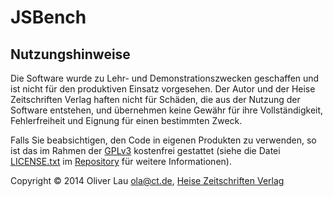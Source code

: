﻿JSBench
=======

Nutzungshinweise
----------------

Die Software wurde zu Lehr- und Demonstrationszwecken geschaffen und ist nicht für den produktiven Einsatz vorgesehen. Der Autor und der Heise Zeitschriften Verlag haften nicht für Schäden, die aus der Nutzung der Software entstehen, und übernehmen keine Gewähr für ihre Vollständigkeit, Fehlerfreiheit und Eignung für einen bestimmten Zweck.

Falls Sie beabsichtigen, den Code in eigenen Produkten zu verwenden, so ist das im Rahmen der [GPLv3](http://www.gnu.de/documents/gpl.de.html) kostenfrei gestattet (siehe die Datei [LICENSE.txt](https://github.com/ola-ct/jsbench/blob/master/LICENSE.txt) im [Repository](https://github.com/ola-ct/jsbench/) für weitere Informationen).

Copyright &copy; 2014 Oliver Lau <ola@ct.de>, [Heise Zeitschriften Verlag](http://www.heise.de/ )
